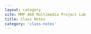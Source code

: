 ```yaml
---
layout: category
site: MMP 460 Multimedia Project Lab
title: Class Notes
category: 'class-notes'
---
```

